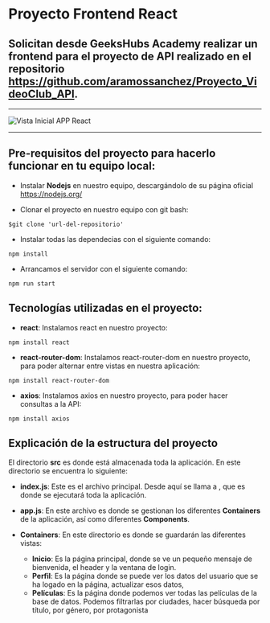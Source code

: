 # Proyecto Frontend React
## Solicitan desde GeeksHubs Academy realizar un frontend para el proyecto de API realizado en el repositorio https://github.com/aramossanchez/Proyecto_VideoClub_API.
***
![Vista Inicial APP React](/frontend/src/screenshots/screenshot.jpg)
***

## Pre-requisitos del proyecto para hacerlo funcionar en tu equipo local:

* Instalar **Nodejs** en nuestro equipo, descargándolo de su página oficial
https://nodejs.org/

* Clonar el proyecto en nuestro equipo con git bash:
```
$git clone 'url-del-repositorio'
```

* Instalar todas las dependecias con el siguiente comando:
```
npm install
```

* Arrancamos el servidor con el siguiente comando:
```
npm run start
```

## Tecnologías utilizadas en el proyecto:

* **react**: Instalamos react en nuestro proyecto:
```
npm install react
```
* **react-router-dom**: Instalamos react-router-dom en nuestro proyecto, para poder alternar entre vistas en nuestra aplicación:
```
npm install react-router-dom
```
* **axios**: Instalamos axios en nuestro proyecto, para poder hacer consultas a la API:
```
npm install axios
```

## Explicación de la estructura del proyecto

El directorio **src** es donde está almacenada toda la aplicación. En este directorio se encuentra lo siguiente:

* **index.js**: Este es el archivo principal. Desde aquí se llama a **<App/>**, que es donde se ejecutará toda la aplicación.

* **app.js**: En este archivo es donde se gestionan los diferentes **Containers** de la aplicación, así como diferentes **Components**.

* **Containers**: En este directorio es donde se guardarán las diferentes vistas:
    * **Inicio**: Es la página principal, donde se ve un pequeño mensaje de bienvenida, el header y la ventana de login.
    * **Perfil**: Es la página donde se puede ver los datos del usuario que se ha logado en la página, actualizar esos datos,
    * **Películas**: Es la página donde podemos ver todas las películas de la base de datos. Podemos filtrarlas por ciudades, hacer búsqueda por título, por género, por protagonista